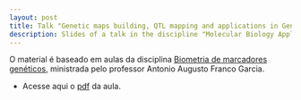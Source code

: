 ```yaml
---
layout: post
title: Talk "Genetic maps building, QTL mapping and applications in Genetics and Plant Breeding"
description: Slides of a talk in the discipline "Molecular Biology Applied to Plant Breeding" for graduate students of Agronomic Institute of Campinas (IAC)" in July 2018 (in Portuguese).
---
```


O material é baseado em aulas da disciplina [Biometria de marcadores genéticos](http://augustogarcia.me/Biometria-de-Marcadores/), ministrada pelo professor Antonio Augusto Franco Garcia.

* Acesse aqui o [pdf](https://cristianetaniguti.github.io/aula_iac/slides.pdf) da aula.
